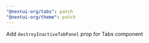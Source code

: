 ```yaml
---
"@nextui-org/tabs": patch
"@nextui-org/theme": patch
---
```


Add `destroyInactiveTabPanel` prop for Tabs component
